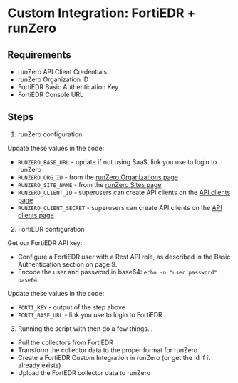 # Custom Integration: FortiEDR + runZero

## Requirements

- runZero API Client Credentials
- runZero Organization ID
- FortiEDR Basic Authentication Key
- FortiEDR Console URL

## Steps

1. runZero configuration

Update these values in the code:

- `RUNZERO_BASE_URL` - update if not using SaaS, link you use to login to runZero
- `RUNZERO_ORG_ID` - from the [runZero Organizations page](https://console.runzero.com/organizations)
- `RUNZERO_SITE_NAME` - from the [runZero Sites page](https://console.runzero.com/sites)
- `RUNZERO_CLIENT_ID` - superusers can create API clients on the [API clients page](https://console.runzero.com/account/api/clients)
- `RUNZERO_CLIENT_SECRET` - superusers can create API clients on the [API clients page](https://console.runzero.com/account/api/clients)

2. FortiEDR configuration

Get our FortiEDR API key:

- Configure a FortiEDR user with a Rest API role, as described in the Basic Authentication section on page 9.
- Encode the user and password in base64: `echo -n "user:password" | base64`.

Update these values in the code:

- `FORTI_KEY` - output of the step above
- `FORTI_BASE_URL` - link you use to login to FortiEDR

3. Running the script with then do a few things...

- Pull the collectors from FortiEDR
- Transform the collector data to the proper format for runZero
- Create a FortiEDR Custom Integration in runZero (or get the id if it already exists)
- Upload the FortEDR collector data to runZero
